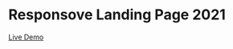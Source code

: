 # Responsove Landing Page 2021
[Live Demo](https://sergesarapov.github.io/responsive-landing-page.2021/)
